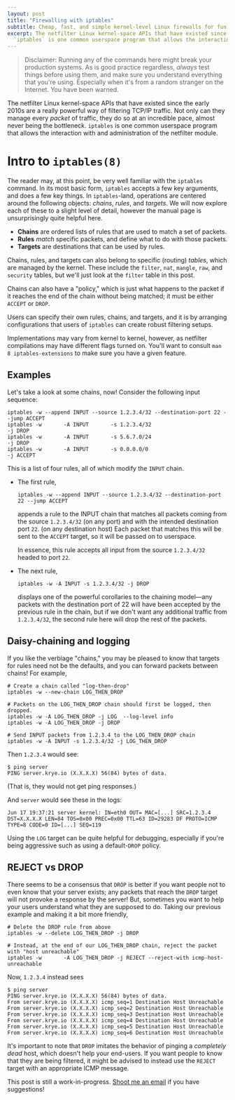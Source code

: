 ```yaml
---
layout: post
title: "Firewalling with iptables"
subtitle: Cheap, fast, and simple kernel-level Linux firewalls for fun and profit.
excerpt: The netfilter Linux kernel-space APIs that have existed since the early 2010s are a really powerful way of filtering TCP/IP traffic.
  `iptables` is one common userspace program that allows the interaction with and administration of the netfilter module.
---
```


<blockquote class="disclaimer">
	Disclaimer: Running any of the commands here might break your production systems.
	As is good practice regardless, <i>always</i> test things before using them, and make sure you understand everything that you're using.
	Especially when it's from a random stranger on the Internet.
	You have been warned.
</blockquote>

The netfilter Linux kernel-space APIs that have existed since the early 2010s are a really powerful way of filtering TCP/IP traffic.
Not only can they manage every _packet_ of traffic, they do so at an incredible pace, almost never being the bottleneck.
`iptables` is one common userspace program that allows the interaction with and administration of the netfilter module.

# Intro to `iptables(8)`

The reader may, at this point, be very well familiar with the `iptables` command.
In its most basic form, `iptables` accepts a few key arguments, and does a few key things.
In `iptables`-land, operations are centered around the following objects: _chains_, _rules_, and _targets_.
We will now explore each of these to a slight level of detail, however the manual page is unsurprisingly quite helpful here.

- **Chains** are ordered lists of rules that are used to match a set of packets.
- **Rules** _match_ specific packets, and define what to do with those packets.
- **Targets** are destinations that can be used by rules.

Chains, rules, and targets can also belong to specific (routing) _tables_, which are managed by the kernel.
These include the `filter`, `nat`, `mangle`, `raw`, and `security` tables, but we'll just look at the `filter` table in this post.

Chains can also have a "policy," which is just what happens to the packet if it reaches the end of the chain without being matched; it must be either `ACCEPT` or `DROP`.

Users can specify their own rules, chains, and targets, and it is by arranging configurations that users of `iptables` can create robust filtering setups.

Implementations may vary from kernel to kernel, however, as netfilter compilations may have different flags turned on.  You'll want to consult `man 8 iptables-extensions` to make sure you have a given feature.

## Examples

Let's take a look at some chains, now!
Consider the following input sequence:

```
iptables -w --append INPUT --source 1.2.3.4/32 --destination-port 22 --jump ACCEPT
iptables -w       -A INPUT       -s 1.2.3.4/32                           -j DROP
iptables -w       -A INPUT       -s 5.6.7.0/24                           -j DROP
iptables -w       -A INPUT       -s 0.0.0.0/0                            -j ACCEPT
```

This is a list of four rules, all of which modify the `INPUT` chain.

- The first rule,

  ```
  iptables -w --append INPUT --source 1.2.3.4/32 --destination-port 22 --jump ACCEPT
  ```

  appends a rule to the INPUT chain that matches all packets coming from the source `1.2.3.4/32` (on any port) and with the intended destination port `22`. (on any destination host)
  Each packet that matches this will be sent to the `ACCEPT` target, so it will be passed on to userspace.

  In essence, this rule accepts all input from the source `1.2.3.4/32` headed to port `22`.

- The next rule,

  ```
  iptables -w -A INPUT -s 1.2.3.4/32 -j DROP
  ```

  displays one of the powerful corollaries to the chaining model&mdash;any packets with the destination port of 22 will have been accepted by the previous rule in the chain, but if we don't want any additional traffic from `1.2.3.4/32`, the second rule here will drop the rest of the packets.

## Daisy-chaining and logging

If you like the verbiage "chains," you may be pleased to know that targets for rules need not be the defaults, and you can forward packets between chains!
For example,

```
# Create a chain called "log-then-drop"
iptables -w --new-chain LOG_THEN_DROP

# Packets on the LOG_THEN_DROP chain should first be logged, then dropped.
iptables -w -A LOG_THEN_DROP -j LOG  --log-level info
iptables -w -A LOG_THEN_DROP -j DROP

# Send INPUT packets from 1.2.3.4 to the LOG_THEN_DROP chain
iptables -w -A INPUT -s 1.2.3.4/32 -j LOG_THEN_DROP
```

Then `1.2.3.4` would see:

```
$ ping server
PING server.krye.io (X.X.X.X) 56(84) bytes of data.
```

(That is, they would not get ping responses.)

And `server` would see these in the logs:
```
Jun 17 19:37:21 server kernel: IN=eth0 OUT= MAC=[...] SRC=1.2.3.4 DST=X.X.X.X LEN=84 TOS=0x00 PREC=0x00 TTL=63 ID=29283 DF PROTO=ICMP TYPE=8 CODE=0 ID=[...] SEQ=119
```

Using the `LOG` target can be quite helpful for debugging, especially if you're being aggressive such as using a default-`DROP` policy.

## REJECT vs DROP

There seems to be a consensus that `DROP` is better if you want people not to even know that your server exists; any packets that reach the `DROP` target will not provoke a response by the server!
But, sometimes you want to help your users understand what they are supposed to do.
Taking our previous example and making it a bit more friendly,

```
# Delete the DROP rule from above
iptables -w --delete LOG_THEN_DROP -j DROP

# Instead, at the end of our LOG_THEN_DROP chain, reject the packet with "host unreachable"
iptables -w       -A LOG_THEN_DROP -j REJECT --reject-with icmp-host-unreachable
```

Now, `1.2.3.4` instead sees

```
$ ping server
PING server.krye.io (X.X.X.X) 56(84) bytes of data.
From server.krye.io (X.X.X.X) icmp_seq=1 Destination Host Unreachable
From server.krye.io (X.X.X.X) icmp_seq=2 Destination Host Unreachable
From server.krye.io (X.X.X.X) icmp_seq=3 Destination Host Unreachable
From server.krye.io (X.X.X.X) icmp_seq=4 Destination Host Unreachable
From server.krye.io (X.X.X.X) icmp_seq=5 Destination Host Unreachable
From server.krye.io (X.X.X.X) icmp_seq=6 Destination Host Unreachable
```

It's important to note that `DROP` imitates the behavior of pinging a _completely dead_ host, which doesn't help your end-users.
If you want people to know that they are being filtered, it might be advised to instead use the `REJECT` target with an appropriate ICMP message.

<div class="notice wip">
	This post is still a work-in-progress.
	<a href="mailto:kristofer.rye+blog-feedback@gmail.com">Shoot me an email</a> if you have suggestions!
</div>
